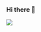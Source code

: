 ### Hi there 👋

<a href="https://www.instagram.com/huma_n__torch/" target="_blank"><img src="https://img.shields.io/badge/인스타그램-배경색?style=Instagram&logo=로고&logoColor=#E4405F"/></a>

<!--
**Oong2/Oong2** is a ✨ _special_ ✨ repository because its `README.md` (this file) appears on your GitHub profile.

Here are some ideas to get you started:

- 🔭 I’m currently working on ...
- 🌱 I’m currently learning ...
- 👯 I’m looking to collaborate on ...
- 🤔 I’m looking for help with ...
- 💬 Ask me about ...
- 📫 How to reach me: ...
- 😄 Pronouns: ...
- ⚡ Fun fact: ...
-->
